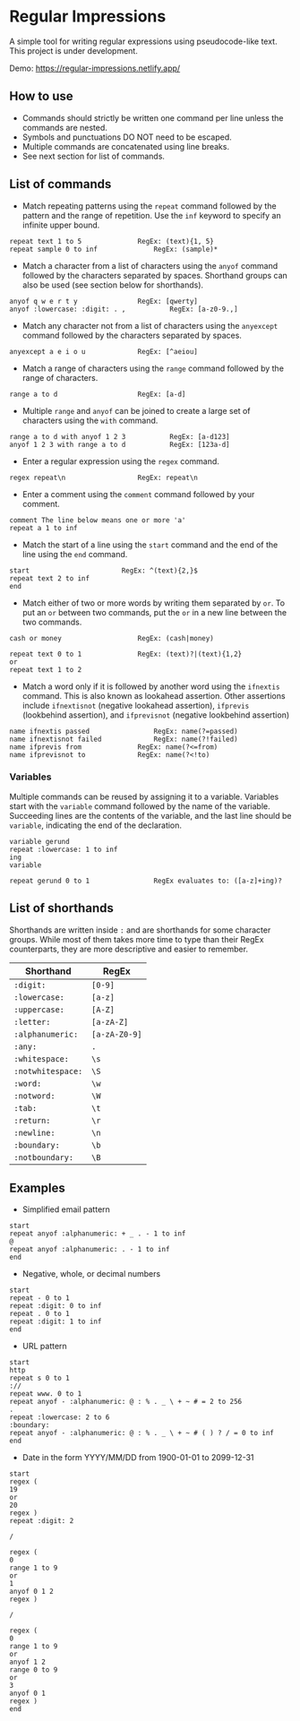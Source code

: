 # Regular Impressions

A simple tool for writing regular expressions using pseudocode-like text. This project is under development.

Demo: https://regular-impressions.netlify.app/

## How to use

- Commands should strictly be written one command per line unless the commands are nested.
- Symbols and punctuations DO NOT need to be escaped.
- Multiple commands are concatenated using line breaks.
- See next section for list of commands.

## List of commands

- Match repeating patterns using the `repeat` command followed by the pattern and the range of repetition.
Use the `inf` keyword to specify an infinite upper bound.

```
repeat text 1 to 5				RegEx: (text){1, 5}
repeat sample 0 to inf				RegEx: (sample)*
```

- Match a character from a list of characters using the `anyof` command followed by the characters separated by spaces.
Shorthand groups can also be used (see section below for shorthands).

```
anyof q w e r t y				RegEx: [qwerty]
anyof :lowercase: :digit: . ,			RegEx: [a-z0-9.,]
```

- Match any character not from a list of characters using the `anyexcept` command followed by the characters separated by spaces.

```
anyexcept a e i o u				RegEx: [^aeiou]
```

- Match a range of characters using the `range` command followed by the range of characters.
```
range a to d					RegEx: [a-d]
```

- Multiple `range` and `anyof` can be joined to create a large set of characters using the `with` command.
```
range a to d with anyof 1 2 3			RegEx: [a-d123]
anyof 1 2 3 with range a to d			RegEx: [123a-d]
```

- Enter a regular expression using the `regex` command.
```
regex repeat\n					RegEx: repeat\n
```

- Enter a comment using the `comment` command followed by your comment.
```
comment The line below means one or more 'a'
repeat a 1 to inf
```

- Match the start of a line using the `start` command and the end of the line using the `end` command.
```
start						RegEx: ^(text){2,}$
repeat text 2 to inf
end
```

- Match either of two or more words by writing them separated by `or`.
To put an `or` between two commands, put the `or` in a new line between the two commands.
```
cash or money					RegEx: (cash|money)

repeat text 0 to 1				RegEx: (text)?|(text){1,2}
or
repeat text 1 to 2
```

- Match a word only if it is followed by another word using the `ifnextis` command. This is also known as lookahead assertion.
Other assertions include `ifnextisnot` (negative lookahead assertion), `ifprevis` (lookbehind assertion), and `ifprevisnot` (negative lookbehind assertion)
```
name ifnextis passed				RegEx: name(?=passed)
name ifnextisnot failed				RegEx: name(?!failed)
name ifprevis from				RegEx: name(?<=from)
name ifprevisnot to				RegEx: name(?<!to)
```

### Variables
Multiple commands can be reused by assigning it to a variable. Variables start with the `variable` command followed by the name of the variable. Succeeding lines are the contents of the variable, and the last line should be `variable`, indicating the end of the declaration.
```
variable gerund
repeat :lowercase: 1 to inf
ing
variable

repeat gerund 0 to 1				RegEx evaluates to: ([a-z]+ing)?
```

## List of shorthands

Shorthands are written inside `:` and are shorthands for some character groups. While most of them takes more time to type than their RegEx counterparts, they are more descriptive and easier to remember.

| Shorthand         | RegEx         |
|-------------------|---------------|
| `:digit:`         | `[0-9]`       |
| `:lowercase:`     | `[a-z]`       |
| `:uppercase:`     | `[A-Z]`       |
| `:letter:`        | `[a-zA-Z]`    |
| `:alphanumeric:`  | `[a-zA-Z0-9]` |
| `:any:`           | `.`           |
| `:whitespace:`    | `\s`          |
| `:notwhitespace:` | `\S`          |
| `:word:`          | `\w`          |
| `:notword:`       | `\W`          |
| `:tab:`           | `\t`          |
| `:return:`        | `\r`          |
| `:newline:`       | `\n`          |
| `:boundary:`      | `\b`          |
| `:notboundary:`   | `\B`          |

## Examples
- Simplified email pattern
```
start
repeat anyof :alphanumeric: + _ . - 1 to inf
@
repeat anyof :alphanumeric: . - 1 to inf
end
```

- Negative, whole, or decimal numbers
```
start
repeat - 0 to 1
repeat :digit: 0 to inf
repeat . 0 to 1
repeat :digit: 1 to inf
end
```

- URL pattern
```
start
http
repeat s 0 to 1
://
repeat www. 0 to 1
repeat anyof - :alphanumeric: @ : % . _ \ + ~ # = 2 to 256
.
repeat :lowercase: 2 to 6
:boundary:
repeat anyof - :alphanumeric: @ : % . _ \ + ~ # ( ) ? / = 0 to inf
end
```

- Date in the form YYYY/MM/DD from 1900-01-01 to 2099-12-31
```
start
regex (
19
or
20
regex )
repeat :digit: 2

/

regex (
0
range 1 to 9
or
1
anyof 0 1 2
regex )

/

regex (
0
range 1 to 9
or
anyof 1 2
range 0 to 9
or
3
anyof 0 1
regex )
end
```